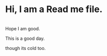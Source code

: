 # Hi, I am a Read me file.
<br> Hope I am good. </br>
<p>This is a good day.</p>
<p> though its cold too.</p>
